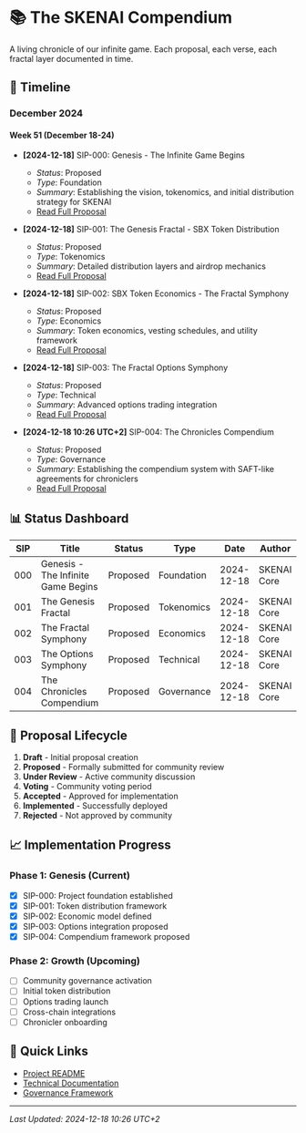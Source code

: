 # 📚 The SKENAI Compendium

A living chronicle of our infinite game. Each proposal, each verse, each fractal layer documented in time.

## 📅 Timeline

### December 2024

#### Week 51 (December 18-24)
- **[2024-12-18]** SIP-000: Genesis - The Infinite Game Begins
  - *Status*: Proposed
  - *Type*: Foundation
  - *Summary*: Establishing the vision, tokenomics, and initial distribution strategy for SKENAI
  - [Read Full Proposal](./proposals/000_genesis_whitelist.md)

- **[2024-12-18]** SIP-001: The Genesis Fractal - SBX Token Distribution
  - *Status*: Proposed
  - *Type*: Tokenomics
  - *Summary*: Detailed distribution layers and airdrop mechanics
  - [Read Full Proposal](./proposals/001_sbx_genesis_distribution.md)

- **[2024-12-18]** SIP-002: SBX Token Economics - The Fractal Symphony
  - *Status*: Proposed
  - *Type*: Economics
  - *Summary*: Token economics, vesting schedules, and utility framework
  - [Read Full Proposal](./proposals/002_sbx_tokenomics.md)

- **[2024-12-18]** SIP-003: The Fractal Options Symphony
  - *Status*: Proposed
  - *Type*: Technical
  - *Summary*: Advanced options trading integration
  - [Read Full Proposal](./proposals/003_options_trading_integration.md)

- **[2024-12-18 10:26 UTC+2]** SIP-004: The Chronicles Compendium
  - *Status*: Proposed
  - *Type*: Governance
  - *Summary*: Establishing the compendium system with SAFT-like agreements for chroniclers
  - [Read Full Proposal](./proposals/004_compendium_chronicles.md)

## 📊 Status Dashboard

| SIP | Title | Status | Type | Date | Author |
|-----|--------|--------|------|------|---------|
| 000 | Genesis - The Infinite Game Begins | Proposed | Foundation | 2024-12-18 | SKENAI Core |
| 001 | The Genesis Fractal | Proposed | Tokenomics | 2024-12-18 | SKENAI Core |
| 002 | The Fractal Symphony | Proposed | Economics | 2024-12-18 | SKENAI Core |
| 003 | The Options Symphony | Proposed | Technical | 2024-12-18 | SKENAI Core |
| 004 | The Chronicles Compendium | Proposed | Governance | 2024-12-18 | SKENAI Core |

## 🔄 Proposal Lifecycle

1. **Draft** - Initial proposal creation
2. **Proposed** - Formally submitted for community review
3. **Under Review** - Active community discussion
4. **Voting** - Community voting period
5. **Accepted** - Approved for implementation
6. **Implemented** - Successfully deployed
7. **Rejected** - Not approved by community

## 📈 Implementation Progress

### Phase 1: Genesis (Current)
- [x] SIP-000: Project foundation established
- [x] SIP-001: Token distribution framework
- [x] SIP-002: Economic model defined
- [x] SIP-003: Options integration proposed
- [x] SIP-004: Compendium framework proposed

### Phase 2: Growth (Upcoming)
- [ ] Community governance activation
- [ ] Initial token distribution
- [ ] Options trading launch
- [ ] Cross-chain integrations
- [ ] Chronicler onboarding

## 🔗 Quick Links
- [Project README](../README.md)
- [Technical Documentation](../docs/)
- [Governance Framework](./README.md)

---

*Last Updated: 2024-12-18 10:26 UTC+2*
